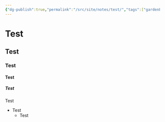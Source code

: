 ```yaml
---
{"dg-publish":true,"permalink":"/src/site/notes/test/","tags":["gardenEntry"]}
---
```



# Test
## Test
### Test
#### Test
##### Test
Test
- Test
	- Test